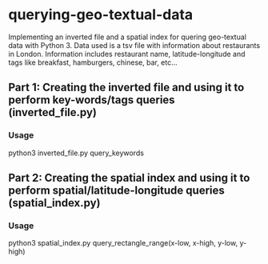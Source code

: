 # querying-geo-textual-data
Implementing an inverted file and a spatial index for quering geo-textual data with Python 3. Data used is a tsv file with information about restaurants in London. Information includes restaurant name, latitude-longitude and tags like breakfast, hamburgers, chinese, bar, etc...

<p><h2>Part 1: Creating the inverted file and using it to perform key-words/tags queries (inverted_file.py)</h2>

</p>

<p><h3>Usage</h3>
python3 inverted_file.py query_keywords
</p>

<p><h2>Part 2: Creating the spatial index and using it to perform spatial/latitude-longitude queries (spatial_index.py) </h2>

</p>

<p><h3>Usage</h3>
python3 spatial_index.py query_rectangle_range(x-low, x-high, y-low, y-high)
</p>


